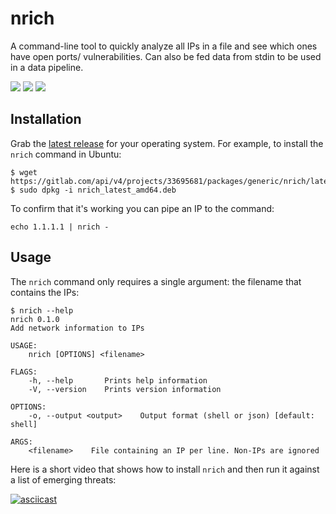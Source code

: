 # nrich

A command-line tool to quickly analyze all IPs in a file and see which ones have open ports/ vulnerabilities. Can also be fed data from stdin to be used in a data pipeline.

<p>
<a href="https://opensource.org/licenses/GPL-3.0"><img src="https://img.shields.io/badge/license-GPL3-_red.svg"></a>
<a href="https://rust-reportcard.xuri.me/report/gitlab.com/shodan-public/nrich"><img src="https://rust-reportcard.xuri.me/badge/gitlab.com/shodan-public/nrich"></a>
<a href="https://twitter.com/shodanhq"><img src="https://img.shields.io/twitter/follow/shodanhq.svg?logo=twitter"></a>
</p>

## Installation

Grab the [latest release](https://gitlab.com/shodan-public/nrich/-/releases) for your operating system. For example, to install the ``nrich`` command in Ubuntu:

```shell
$ wget https://gitlab.com/api/v4/projects/33695681/packages/generic/nrich/latest/nrich_latest_amd64.deb
$ sudo dpkg -i nrich_latest_amd64.deb
```

To confirm that it's working you can pipe an IP to the command:

```shell
echo 1.1.1.1 | nrich -
```

## Usage

The ``nrich`` command only requires a single argument: the filename that contains the IPs:

```shell
$ nrich --help
nrich 0.1.0
Add network information to IPs

USAGE:
    nrich [OPTIONS] <filename>

FLAGS:
    -h, --help       Prints help information
    -V, --version    Prints version information

OPTIONS:
    -o, --output <output>    Output format (shell or json) [default: shell]

ARGS:
    <filename>    File containing an IP per line. Non-IPs are ignored
```

Here is a short video that shows how to install ``nrich`` and then run it against a list of emerging threats:

[![asciicast](https://asciinema.org/a/468923.svg)](https://asciinema.org/a/468923)
